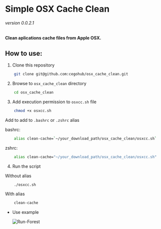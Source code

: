 # Simple OSX Cache Clean
###### version 0.0.2.1
#### Clean aplications cache files from Apple OSX.

## How to use:
1. Clone this repository

```bash
    git clone git@github.com:cegohub/osx_cache_clean.git
```

2. Browse to `osx_cache_clean` directory

```bash
    cd osx_cache_clean
```

3. Add execution permission to `osxcc.sh` file

```bash
    chmod +x osxcc.sh
```

Add to add to `.bashrc` or `.zshrc` alias

bashrc:
```bash
    alias clean-cache=`~/your_download_path/osx_cache_clean/osxcc.sh`
```
zshrc:
```bash
    alias clean-cache="~/your_download_path/osx_cache_clean/osxcc.sh"
```

4. Run the script

Without alias
```bash
    ./osxcc.sh
```
With alias
```bash
    clean-cache
````

- Use example

    ![Run-Forest](./images/03.png)
